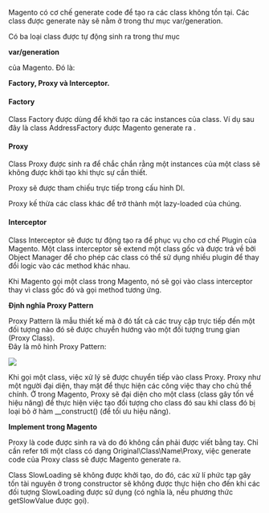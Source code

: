 Magento có cơ chế generate code để tạo ra các class không tồn tại. Các class được generate này sẽ nằm ở trong thư mục var/generation.

Có ba loại class được tự động sinh ra trong thư mục

**var/generation**

của Magento. Đó là:

**Factory, Proxy và Interceptor.**

#### Factory

Class Factory được dùng để khởi tạo ra các instances của class. Ví dụ sau đây là class AddressFactory được Magento generate ra .

#### Proxy

Class Proxy được sinh ra để chắc chắn rằng một instances của một class sẽ không được khởi tạo khi thực sự cần thiết.

Proxy sẽ được tham chiếu trực tiếp trong cấu hình DI.

Proxy kế thừa các class khác để trở thành một lazy-loaded của chúng.

#### Interceptor

Class Interceptor sẽ được tự động tạo ra để phục vụ cho cơ chế Plugin của Magento. Một class interceptor sẽ extend một class gốc và được trả về bởi Object Manager để cho phép các class có thể sử dụng nhiều plugin để thay đổi logic vào các method khác nhau.

Khi Magento gọi một class trong Magento, nó sẽ gọi vào class interceptor thay vì class gốc đó và gọi method tương ứng.

**Định nghĩa Proxy Pattern**

Proxy Pattern là mẫu thiết kế mà ở đó tất cả các truy cập trực tiếp đến một đối tượng nào đó sẽ được chuyển hướng vào một đối tượng trung gian \(Proxy Class\).  
 Đây là mô hình Proxy Pattern:

![](https://edenduong.com/wp-content/uploads/2016/10/400px-Proxy_pattern_diagram-300x167.png)

Khi gọi một class, việc xử lý sẽ được chuyển tiếp vào class Proxy. Proxy như một người đại diện, thay mặt để thực hiện các công việc thay cho chủ thể chính. Ở trong Magento, Proxy sẽ đại diện cho một class \(class gây tốn về hiệu năng\) để thực hiện việc tạo đối tượng cho class đó sau khi class đó bị loại bỏ ở hàm \_\_construct\(\) \(để tối ưu hiệu năng\).

**Implement trong Magento**

Proxy là code được sinh ra và do đó không cần phải được viết bằng tay. Chỉ cần refer tới một class có dạng Original\Class\Name\Proxy, việc generate code của Proxy class sẽ được Magento generate ra.

Class SlowLoading sẽ không được khởi tạo, do đó, các xử lí phức tạp gây tốn tài nguyên ở trong constructor sẽ không được thực hiện cho đến khi các đối tượng SlowLoading được sử dụng \(có nghĩa là, nếu phương thức getSlowValue được gọi\).



